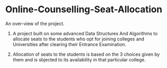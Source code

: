 # Online-Counselling-Seat-Allocation

An over-view of the project.

1. A project built on some advanced Data Structures And Algorithms to allocate seats to the students who opt for joining colleges and Universities 
   after clearing their Entrance Examination.

2. Allocation of seats to the students is based on the 3 choices given by them and is sbjected to its availability in that particular college. 
